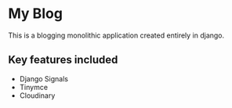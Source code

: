 # My Blog

This is a blogging monolithic application created entirely in django.


## Key features included
- Django Signals
- Tinymce
- Cloudinary
